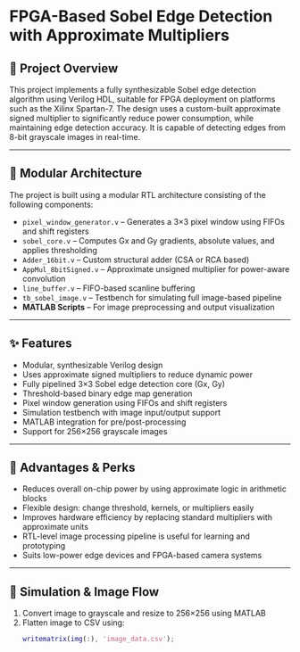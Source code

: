 # FPGA-Based Sobel Edge Detection with Approximate Multipliers

## 📌 Project Overview

This project implements a fully synthesizable Sobel edge detection algorithm using Verilog HDL, suitable for FPGA deployment on platforms such as the Xilinx Spartan-7. The design uses a custom-built approximate signed multiplier to significantly reduce power consumption, while maintaining edge detection accuracy. It is capable of detecting edges from 8-bit grayscale images in real-time.

---

## 🧱 Modular Architecture

The project is built using a modular RTL architecture consisting of the following components:

- `pixel_window_generator.v` – Generates a 3×3 pixel window using FIFOs and shift registers  
- `sobel_core.v` – Computes Gx and Gy gradients, absolute values, and applies thresholding  
- `Adder_16bit.v` – Custom structural adder (CSA or RCA based)  
- `AppMul_8bitSigned.v` – Approximate unsigned multiplier for power-aware convolution  
- `line_buffer.v` – FIFO-based scanline buffering  
- `tb_sobel_image.v` – Testbench for simulating full image-based pipeline  
- **MATLAB Scripts** – For image preprocessing and output visualization  

---

## ✨ Features

- Modular, synthesizable Verilog design  
- Uses approximate signed multipliers to reduce dynamic power  
- Fully pipelined 3×3 Sobel edge detection core (Gx, Gy)  
- Threshold-based binary edge map generation  
- Pixel window generation using FIFOs and shift registers  
- Simulation testbench with image input/output support  
- MATLAB integration for pre/post-processing  
- Support for 256×256 grayscale images  

---

## 🎯 Advantages & Perks

- Reduces overall on-chip power by using approximate logic in arithmetic blocks  
- Flexible design: change threshold, kernels, or multipliers easily  
- Improves hardware efficiency by replacing standard multipliers with approximate units  
- RTL-level image processing pipeline is useful for learning and prototyping  
- Suits low-power edge devices and FPGA-based camera systems  

---

## 🧪 Simulation & Image Flow

1. Convert image to grayscale and resize to 256×256 using MATLAB  
2. Flatten image to CSV using:
   ```matlab
   writematrix(img(:), 'image_data.csv');
